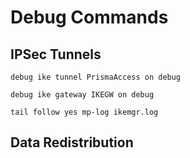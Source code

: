 # Debug Commands

## IPSec Tunnels

```
debug ike tunnel PrismaAccess on debug 
```

```
debug ike gateway IKEGW on debug  
```

```
tail follow yes mp-log ikemgr.log 
```

## Data Redistribution
